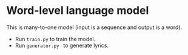 # Word-level language model

This is many-to-one model (input is a sequence and output is a word).

* Run ```train.py``` to train the model.
* Run ```generator.py ``` to generate lyrics.